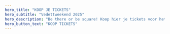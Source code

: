 ```yaml
---
hero_title: "KOOP JE TICKETS"
hero_subtitle: "Vedettweekend 2025"
hero_description: "Be there or be square! Koop hier je tickets voor het grootste feest van het jaar."
hero_button_text: "KOOP TICKETS"
---
```

















